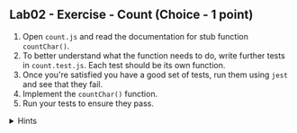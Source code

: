 ## Lab02 - Exercise - Count (Choice - 1 point)

1. Open `count.js` and read the documentation for stub function `countChar()`.
2. To better understand what the function needs to do, write further tests in `count.test.js`. Each test should be its own function.
3. Once you're satisfied you have a good set of tests, run them using `jest` and see that they fail.
4. Implement the `countChar()` function.
5. Run your tests to ensure they pass.

<details>
<summary>Hints</summary>

* You can use an object to keep track of frequencies as you loop through the input in the form `{ character : frequency }`
* You can get the contents of a field in the object using `my_obj['my_field']`
* You can set the contents of a field in the dictionary using `my_obj['my_field'] = 'my message'`

</details>
